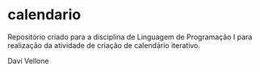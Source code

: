 # calendario
Repositório criado para a disciplina de Linguagem de Programação I para realização da atividade de criação de calendário iterativo.

Davi Vellone